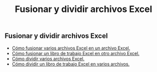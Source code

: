﻿---
title: Fusionar y dividir archivos Excel
second_title: Aspose.Cells Cloud Documen
linktitle: Fusionar y dividir
type: docs
url: /es/merge-and-split/
keywords: Merge Excel Files,Combine Excel Sheets,Join Excel Spreadsheets,Merge Multiple Excel Files,Split Excel File,Excel Sheet Separator,Excel Workbook Splitte
description: Aspose.Cells Cloud REST API admite la fusión y división de archivos Excel. El SDK admite varios lenguajes de desarrollo, como Android, C#, Go, Java, NodeJS, Perl, PHP, Python, Ruby y Swift.
weight: 32
kwords: Fusionar archivos Excel, Combinar hojas Excel, Unir hojas de cálculo Excel, Fusionar varios archivos Excel, Dividir archivo Excel, Separador de hojas Excel, Divisor de libros Excel
---
## Fusionar y dividir archivos Excel

- [Cómo fusionar varios archivos Excel en un archivo Excel.](/cells/es/merge-multi-files-into-excel/)
- [Cómo fusionar un libro de trabajo Excel en otro archivo Excel.](/cells/es/merge-an-excel-file-into-the-excel-file/)
- [Cómo dividir varios archivos Excel.](/cells/es/split-multi-excel-files/)
- [Cómo dividir un libro de trabajo Excel en varios archivos.](/cells/es/split-an-excel-file-to-multi-files/)
